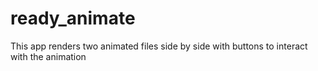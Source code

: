 # ready_animate
This app renders two animated files side by side with buttons to interact with the animation
